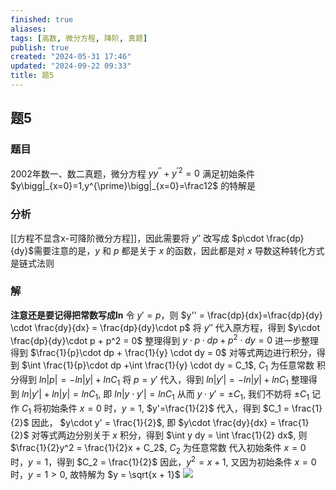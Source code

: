 ```yaml
---
finished: true
aliases: 
tags: [高数, 微分方程, 降阶, 真题]
publish: true
created: "2024-05-31 17:46"
updated: "2024-09-22 09:33"
title: 题5
---
```

## 题5 
### 题目
2002年数一、数二真题，微分方程 $yy^{\prime\prime}+y^{\prime2}=0$ 满足初始条件 $y\bigg|_{x=0}=1,y^{\prime}\bigg|_{x=0}=\frac12$ 的特解是
### 分析
[[方程不显含x-可降阶微分方程]]，因此需要将 $y''$ 改写成 $p\cdot \frac{dp}{dy}$需要注意的是，$y$ 和 $p$ 都是关于 $x$ 的函数，因此都是对 $x$ 导数这种转化方式是链式法则
### 解 
**注意还是要记得把常数写成ln**
令 $y' = p$，则 $y'' = \frac{dp}{dx}=\frac{dp}{dy} \cdot \frac{dy}{dx} = \frac{dp}{dy}\cdot p$
将 $y''$ 代入原方程，得到 $y\cdot \frac{dp}{dy}\cdot p + p^2 = 0$
整理得到 $y\cdot p\cdot dp + p^2 \cdot dy = 0$
进一步整理得到 $\frac{1}{p}\cdot dp + \frac{1}{y} \cdot dy = 0$
对等式两边进行积分，得到 $\int \frac{1}{p}\cdot dp +\int \frac{1}{y} \cdot dy = C_1$, $C_1$ 为任意常数
积分得到 $ln|p| = -ln|y| + lnC_1$
将 $p = y'$ 代入，得到 $ln|y'| = -ln|y| + lnC_1$
整理得到 $ln|y'| + ln|y| = lnC_1$, 即 $ln|y\cdot y'| = lnC_1$
从而 $y\cdot y' = \pm C_1$, 我们不妨将 $\pm C_1$ 记作 $C_1$
将初始条件 $x=0$ 时，$y=1$, $y'=\frac{1}{2}$ 代入，得到 $C_1 = \frac{1}{2}$
因此， $y\cdot y' = \frac{1}{2}$, 即 $y\cdot \frac{dy}{dx} = \frac{1}{2}$
对等式两边分别关于 $x$ 积分，得到 $\int y dy = \int \frac{1}{2} dx$, 
则 $\frac{1}{2}y^2 = \frac{1}{2}x + C_2$, $C_2$ 为任意常数
代入初始条件 $x=0$ 时，$y=1$，得到 $C_2 = \frac{1}{2}$
因此，$y^2 = x + 1$, 
又因为初始条件 $x=0$ 时，$y=1 > 0$, 故特解为 $y = \sqrt{x + 1}$
![](https://img.hwenyi.live/202404201147703.webp)
